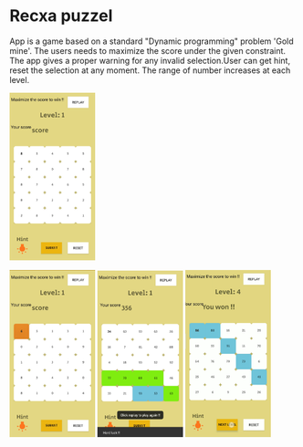 # Recxa puzzel

App is a game based on a standard "Dynamic programming" problem 'Gold mine'. The users needs to maximize the score under the given constraint. The app gives a proper warning for any invalid selection.User can get hint, reset the selection at any moment. The range of number increases at each level.
<i float = "left">
  <div class="img">
    <pre>
<img src = "images/IMG_20200920_200637.jpg" width="150"/>
</pre>
<img src = "images/IMG_20200920_200657.jpg" width = "150"/>
<img src = "images/IMG_20200920_200715.jpg" width = "150"/>
<img src = "images/IMG_20200920_200727.jpg" width = "150"/>
</i>
</div>
